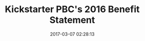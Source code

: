 ---
categories: Links
date: 2017-03-07 02:28:13
layout: post
tags:
- non-profits
- benefit
- statement
- research
title: Kickstarter PBC's 2016 Benefit Statement
url: https://www.kickstarter.com/year/2016/benefit-statement
---